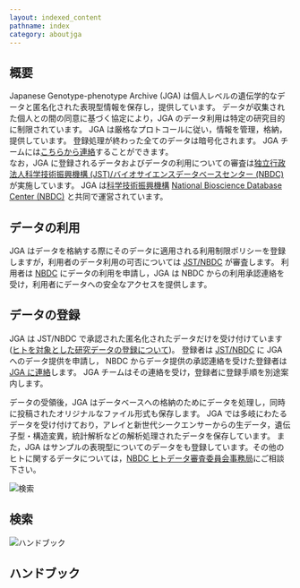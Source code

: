 ```yaml
---
layout: indexed_content
pathname: index
category: aboutjga
---
```


<div id="content_part">

## 概要

Japanese Genotype-phenotype Archive (JGA)
は個人レベルの遺伝学的なデータと匿名化された表現型情報を保存し，提供しています。
データが収集された個人との間の同意に基づく協定により，JGA のデータ利用は特定の研究目的に制限されています。 JGA
は厳格なプロトコールに従い，情報を管理，格納，提供しています。
登録処理が終わった全てのデータは暗号化されます。 JGA
チームには[こちらから連絡](/contact.html)することができます。  
なお，JGA に登録されるデータおよびデータの利用についての審査は[独立行政法人科学技術振興機構
(JST)/バイオサイエンスデータベースセンター
(NBDC)](http://humandbs.biosciencedbc.jp/) が実施しています。 JGA
は[科学技術振興機構](http://www.jst.go.jp/) [National
Bioscience Database Center (NBDC)](http://biosciencedbc.jp/)
と共同で運営されています。

## データの利用

JGA はデータを格納する際にそのデータに適用される利用制限ポリシーを登録しますが，利用者のデータ利用の可否については
[JST/NBDC](http://humandbs.biosciencedbc.jp/) が審査します。 利用者は
[NBDC](http://humandbs.biosciencedbc.jp/) にデータの利用を申請し，JGA は NBDC
からの利用承認連絡を受け，利用者にデータへの安全なアクセスを提供します。

## データの登録

JGA は JST/NBDC で承認された匿名化されたデータだけを受け付けています
([ヒトを対象とした研究データの登録について](/policies.html#human))。
登録者は [JST/NBDC](http://humandbs.biosciencedbc.jp/) に JGA へのデータ提供を申請し，
NBDC からデータ提供の承認連絡を受けた登録者は [JGA に連絡](/contact.html)します。 JGA
チームはその連絡を受け，登録者に登録手順を別途案内します。

データの受領後，JGA はデータベースへの格納のためにデータを処理し，同時に投稿されたオリジナルなファイル形式も保存します。 JGA
では多岐にわたるデータを受け付けており，アレイと新世代シークエンサーからの生データ，遺伝子型・構造変異，統計解析などの解析処理されたデータを保存しています。
また，JGA はサンプルの表現型についてのデータをも登録しています。その他のヒトに関するデータについては，[NBDC
ヒトデータ審査委員会事務局](http://humandbs.biosciencedbc.jp/)にご相談下さい。

<div id="db_top_navi_box" class="clearfix">

<div class="box-layer">

[](https://ddbj.nig.ac.jp/jga/viewer/view/studies "検索")

<div class="top-navi-box">

<div class="icon">

![](/images/parts/search_icon.svg "検索")

</div>

## 検索

</div>

[](/jga/substep.html "ハンドブック")

<div class="top-navi-box">

<div class="icon">

![](/images/parts/book_icon.svg "ハンドブック")

</div>

## ハンドブック

</div>

</div>

</div>

</div>

<div id="news_part">

</div>
